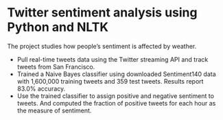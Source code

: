 # Twitter sentiment analysis using Python and NLTK
The project studies how people’s sentiment is affected by weather.
* Pull real-time tweets data using the Twitter streaming API and track tweets from San Francisco. 
* Trained a Naive Bayes classifier using downloaded Sentiment140 data with 1,600,000 training tweets and 359 test tweets. Results report 83.0% accuracy.  
* Use the trained classifier to assign positive and negative sentiment to tweets. And computed the fraction of positive tweets for each hour as the measure of sentiment.

